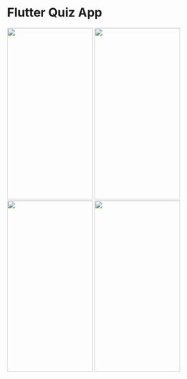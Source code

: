 # Flutter Quiz App
<img src="https://github.com/Muneef-Nk/flutter_quiz_app/assets/92105703/48a4d7d1-2c7d-468c-be41-8476e7ca716c" width="200" height="400"/>
<img src="https://github.com/Muneef-Nk/flutter_quiz_app/assets/92105703/6c1c66c6-4cea-4d6d-90eb-6aa90632414c" width="200" height="400"/>
<img src="https://github.com/Muneef-Nk/flutter_quiz_app/assets/92105703/5688f1f0-bcf0-4b59-aecc-b3adf19fd861" width="200" height="400"/>
<img src="https://github.com/Muneef-Nk/flutter_quiz_app/assets/92105703/d2549967-e248-41e4-a4a2-6d4aace4700c" width="200" height="400"/>


